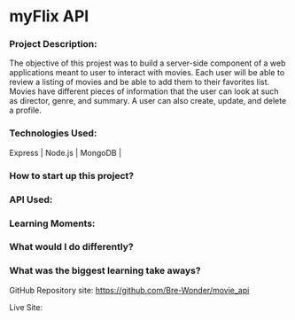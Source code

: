 # myFlix API

### Project Description: 
The objective of this projest was to build a server-side component of a web applications meant to user to interact with movies. Each user will be able to review a listing of movies and be able to add them to their favorites list. Movies have different pieces of information that the user can look at such as director, genre, and summary. A user can also create, update, and delete a profile. 

### Technologies Used: 
Express | Node.js | MongoDB | 


### How to start up this project?


### API Used:


### Learning Moments: 


### What would I do differently? 


### What was the biggest learning take aways? 


GitHub Repository site: https://github.com/Bre-Wonder/movie_api

Live Site: 
